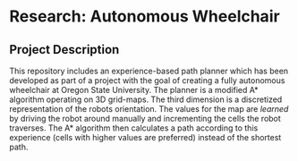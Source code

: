 # Research: Autonomous Wheelchair

## Project Description

This repository includes an experience-based path planner which has been developed as part of a project with the goal of creating a fully autonomous wheelchair at Oregon State University. The planner is a modified A* algorithm operating on 3D grid-maps. The third dimension is a discretized representation of the robots orientation. The values for the map are *learned* by driving the robot around manually and incrementing the cells the robot traverses. The A* algorithm then calculates a path according to this experience (cells with higher values are preferred) instead of the shortest path.
